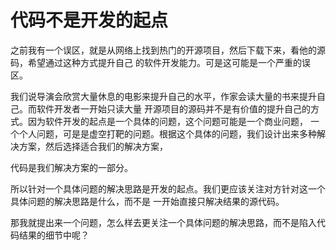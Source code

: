 # 代码不是开发的起点

之前我有一个误区，就是从网络上找到热门的开源项目，然后下载下来，看他的源码，希望通过这种方式提升自己
的软件开发能力。可是这可能是一个严重的误区。

我们说导演会欣赏大量休息的电影来提升自己的水平，作家会读大量的书来提升自己。而软件开发者一开始只读大量
开源项目的源码并不是有价值的提升自己的方式。因为软件开发的起点是一个具体的问题，这个问题可能是一个商业问题，
一个个人问题，可是是虚空打靶的问题。根据这个具体的问题，我们设计出来多种解决方案，然后选择适合我们的解决方案，

代码是我们解决方案的一部分。

所以针对一个具体问题的解决思路是开发的起点。我们更应该关注对方针对这一个具体问题的解决思路是什么，而不是
一开始直接只解决结果的源代码。

那我就提出来一个问题，怎么样去更关注一个具体问题的解决思路，而不是陷入代码结果的细节中呢？
